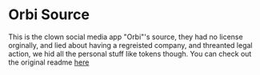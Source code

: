 # Orbi Source
This is the clown social media app "Orbi"'s source, they had no license orginally, and lied about having a regreisted company, and threanted legal action, we hid all the personal stuff like tokens though. You can check out the original readme [here](./ORBI.md)